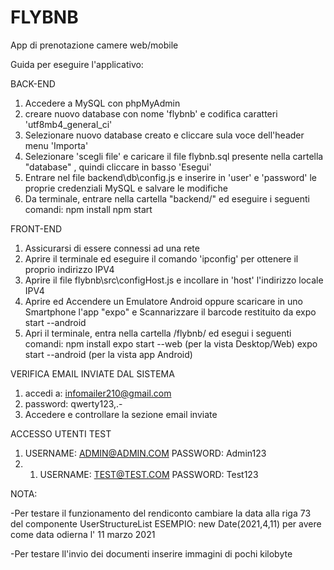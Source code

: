 # FLYBNB
App di prenotazione camere web/mobile

Guida per eseguire l'applicativo:

BACK-END

1. Accedere a MySQL con phpMyAdmin
2. creare nuovo database con nome 'flybnb' e codifica caratteri 'utf8mb4_general_ci'
3. Selezionare nuovo database creato e cliccare sula voce dell'header menu 'Importa'
4. Selezionare 'scegli file' e caricare il file flybnb.sql presente nella cartella "database" , quindi cliccare in basso 'Esegui'
5. Entrare nel file backend\db\config.js e inserire in 'user' e 'password' le proprie credenziali MySQL e salvare le modifiche
6. Da terminale, entrare nella cartella "backend/" ed eseguire i seguenti comandi:
 	npm install
	npm start

FRONT-END

1. Assicurarsi di essere connessi ad una rete
2. Aprire il terminale ed eseguire il comando 'ipconfig' per ottenere il proprio indirizzo IPV4
3. Aprire il file flybnb\src\configHost.js e incollare in 'host' l'indirizzo locale IPV4
4. Aprire ed Accendere un Emulatore Android oppure scaricare in uno Smartphone l'app "expo" e Scannarizzare il barcode restituito da expo start --android
5. Apri il terminale, entra nella cartella /flybnb/ ed esegui i seguenti comandi: 
	npm install
	expo start --web (per la vista Desktop/Web)
	expo  start --android (per la vista app Android)

VERIFICA EMAIL INVIATE DAL SISTEMA
1. accedi a: infomailer210@gmail.com
2. password: qwerty123,.-
3. Accedere e controllare la sezione email inviate
	
ACCESSO UTENTI TEST

1. USERNAME: ADMIN@ADMIN.COM    PASSWORD: Admin123
2. 1. USERNAME: TEST@TEST.COM  PASSWORD: Test123

NOTA:

-Per testare il funzionamento del rendiconto cambiare la data alla riga 73 del componente UserStructureList 
	ESEMPIO: new Date(2021,4,11) per avere come data odierna l' 11 marzo 2021

-Per testare ll'invio dei documenti inserire immagini di pochi kilobyte


